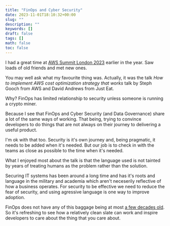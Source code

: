 ```yaml
---
title: "FinOps and Cyber Security"
date: 2023-11-01T18:10:32+00:00
slug: ""
description: ""
keywords: []
draft: false
tags: []
math: false
toc: false
---
```


I had a great time at [AWS Summit London 2023](https://www.linkedin.com/posts/matthew-copperwaite-44319b26_aws-summit-london-today-activity-7072147724900388864-xvfk?utm_source=share&utm_medium=member_desktop) earlier in the year. Saw loads of old friends and met new ones.

<!--alex ignore just-->
You may well ask what my favourite thing was. Actually, it was the talk _How to implement AWS cost optimization strategy that works_ talk by Steph Gooch from AWS and David Andrews from Just Eat.

Why? FinOps has limited relationship to security unless someone is running a crypto miner.

Because I see that FinOps and Cyber Security (and Data Governance) share a lot of the same ways of working. That being, trying to convince developers to do things that are not always on their journey to delivering a useful product.

I'm ok with that too. Security is it's own journey and, being pragmatic, it needs to be added when it's needed. But our job is to check in with the teams as close as possible to the time when it's needed.

What I enjoyed most about the talk is that the language used is not tainted by years of treating humans as the problem rather than the solution.

<!--alex ignore fear-->
Securing IT systems has been around a long time and has it's roots and language in the military and academia which aren't neceserily reflective of how a business operates. For security to be effective we need to reduce the fear of security, and using agressive language is one way to improve adoption.

FinOps does not have any of this baggage being at most [a few decades old](https://web.archive.org/web/20121005123855/http://aws.amazon.com/about-aws/). So it's refreshing to see how a relatively clean slate can work and inspire developers to care about the thing that you care about.
